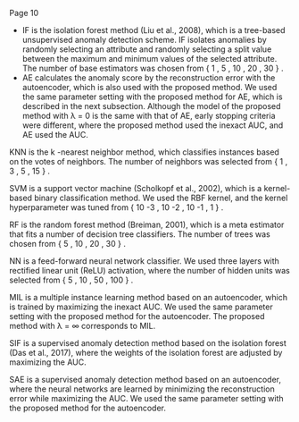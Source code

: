 Page 10

- IF is the isolation forest method (Liu et al., 2008), which is a tree-based unsupervised anomaly detection scheme. IF isolates anomalies by randomly selecting an attribute and randomly selecting a split value between the maximum and minimum values of the selected attribute. The number of base estimators was chosen from { 1 , 5 , 10 , 20 , 30 } .
- AE calculates the anomaly score by the reconstruction error with the autoencoder, which is also used with the proposed method. We used the same parameter setting with the proposed method for AE, which is described in the next subsection. Although the model of the proposed method with λ = 0 is the same with that of AE, early stopping criteria were different, where the proposed method used the inexact AUC, and AE used the AUC.

KNN is the k -nearest neighbor method, which classifies instances based on the votes of neighbors. The number of neighbors was selected from { 1 , 3 , 5 , 15 } .

SVM is a support vector machine (Scholkopf et al., 2002), which is a kernel-based binary classification method. We used the RBF kernel, and the kernel hyperparameter was tuned from { 10 -3 , 10 -2 , 10 -1 , 1 } .

RF is the random forest method (Breiman, 2001), which is a meta estimator that fits a number of decision tree classifiers. The number of trees was chosen from { 5 , 10 , 20 , 30 } .

NN is a feed-forward neural network classifier. We used three layers with rectified linear unit (ReLU) activation, where the number of hidden units was selected from { 5 , 10 , 50 , 100 } .

MIL is a multiple instance learning method based on an autoencoder, which is trained by maximizing the inexact AUC. We used the same parameter setting with the proposed method for the autoencoder. The proposed method with λ = ∞ corresponds to MIL.

SIF is a supervised anomaly detection method based on the isolation forest (Das et al., 2017), where the weights of the isolation forest are adjusted by maximizing the AUC.

SAE is a supervised anomaly detection method based on an autoencoder, where the neural networks are learned by minimizing the reconstruction error while maximizing the AUC. We used the same parameter setting with the proposed method for the autoencoder.